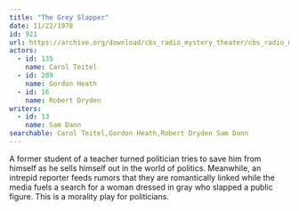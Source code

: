```yaml
---
title: "The Grey Slapper"
date: 11/22/1978
id: 921
url: https://archive.org/download/cbs_radio_mystery_theater/cbs_radio_mystery_theater-0901-0950.zip/cbs_radio_mystery_theater-0901-0950%2Fcbsrmt_0921_the_grey_slapper.mp3
actors:  
  - id: 135
    name: Carol Teitel  
  - id: 289
    name: Gordon Heath  
  - id: 16
    name: Robert Dryden
writers:  
  - id: 13
    name: Sam Dann
searchable: Carol Teitel,Gordon Heath,Robert Dryden Sam Dann
---
```

A former student of a teacher turned politician tries to save him from himself as he sells himself out in the world of politics. Meanwhile, an intrepid reporter feeds rumors that they are romantically linked while the media fuels a search for a woman dressed in gray who slapped a public figure. This is a morality play for politicians.